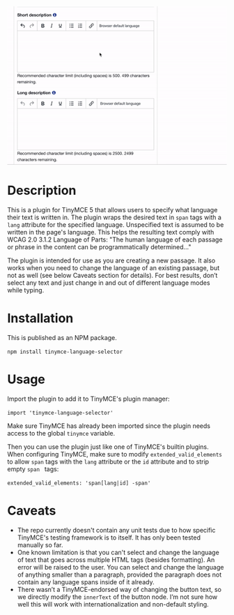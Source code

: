 ![Image](./docs/language-selector.gif)

# Description

This is a plugin for TinyMCE 5 that allows users to specify what language their text is written in. The plugin wraps
 the desired text in `span` tags with a `lang` attribute for the specified language. Unspecified text is assumed to be
 written in the page's language. This helps the resulting text comply with WCAG 2.0 3.1.2 Language of Parts: "The
 human language of each passage or phrase in the content can be programmatically determined..."
   
The plugin is intended for use as you are creating a new passage. It also works when you need to change the language of
 an existing passage, but not as well (see below Caveats section for details). For best results, don’t select any text
 and just change in and out of different language modes while typing.
  
# Installation

This is published as an NPM package.

`npm install tinymce-language-selector`

# Usage

Import the plugin to add it to TinyMCE's plugin manager:

`import 'tinymce-language-selector'`

Make sure TinyMCE has already been imported since the plugin needs access to the global `tinymce` variable.

Then you can use the plugin just like one of TinyMCE's builtin plugins. When configuring TinyMCE, make sure to modify
 `extended_valid_elements` to allow `span` tags with the `lang` attribute or the `id` attribute and to strip empty `span
 ` tags:

`extended_valid_elements: 'span[lang|id] -span'`

# Caveats
- The repo currently doesn't contain any unit tests due to how specific TinyMCE's testing framework is to itself. It
 has only been tested manually so far.
- One known limitation is that you can't select and change the language of text that goes across multiple HTML tags
 (besides formatting). An error will be raised to the user. You can select and change the language of anything
 smaller than a paragraph, provided the paragraph does not contain any language spans inside of it already.
- There wasn’t a TinyMCE-endorsed way of changing the button text, so we directly modify the `innerText` of the button
 node. I’m not sure how well this will work with internationalization and non-default styling.
